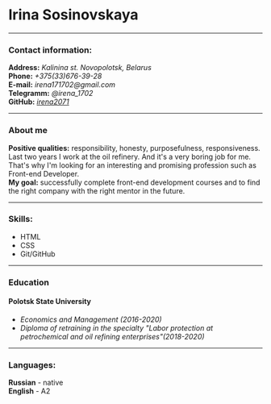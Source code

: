 # Irina Sosinovskaya

___

### Contact information:
__Address:__ _Kalinina st. Novopolotsk, Belarus_  
__Phone:__ _+375(33)676-39-28_  
__E-mail:__ _irena171702@gmail.com_  
__Telegramm:__ _@irena_1702_  
__GitHub:__ _[irena2071](https://github.com/Irena2071)_  

___

### About me
__Positive qualities:__ responsibility, honesty, purposefulness, responsiveness. Last two years I work at the oil refinery. And it's a very boring job for me. That's why I'm looking for an interesting and promising profession such as Front-end Developer.  
__My goal:__ successfully complete front-end development courses and to find the right company with the right mentor in the future.  

___

### Skills:
* HTML
* CSS
* Git/GitHub  

___

### Education
#### Polotsk State University
* _Economics and Management (2016-2020)_
* _Diploma of retraining in the specialty "Labor protection at petrochemical and oil refining enterprises"(2018-2020)_  

___

### Languages:
__Russian__ - native  
__English__ - A2